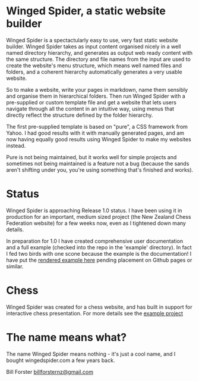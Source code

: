 # Winged Spider, a static website builder

Winged Spider is a spectactularly easy to use, very fast static
website builder. Winged Spider takes as input content organised
nicely in a well named directory hierarchy, and generates as output web ready content
with the same structure. The directory and file names from the input are used
to create the website's menu structure, which means well named files and
folders, and a coherent hierarchy automatically generates a very usable website.

So to make a website, write your pages in markdown, name them sensibly and organise
them in hierarchical folders. Then run Winged Spider with a pre-supplied or custom
template file and get a website that lets users navigate through all the content in an
intuitive way, using menus that directly reflect the structure defined by the folder
hierarchy.

The first pre-supplied template is based on "pure", a CSS framework from Yahoo.
I had good results with it with manually generated pages, and am now having
equally good results using Winged Spider to make my websites instead.

Pure is not being maintained, but it
works well for simple projects and sometimes not being maintained is a feature not a
bug (because the sands aren't shifting under you, you're using something that's finished
and works).

# Status

Winged Spider is approaching Release 1.0 status. I have been using it in production for
an important, medium sized project (the New Zealand Chess Federation website) for a
few weeks now, even as I tightened down many details.

In preparation for 1.0 I have created comprehensive user documentation and a full
example (checked into the repo in the 'example' directory). In fact I fed two birds
with one scone because the example is the documentation! I have put
the [rendered example here](https://triplehappy.com/winged-spider-example/output/index.html)
pending placement on Github pages or similar.

# Chess

Winged Spider was created for a chess website, and has built in support for interactive
chess presentation. For more details see the
[example project](https://triplehappy.com/winged-spider-example/output/details-chess.html)

# The name means what?

The name Winged Spider means nothing - it's just a cool name, and I bought wingedspider.com
a few years back.

Bill Forster <billforsternz@gmail.com>
